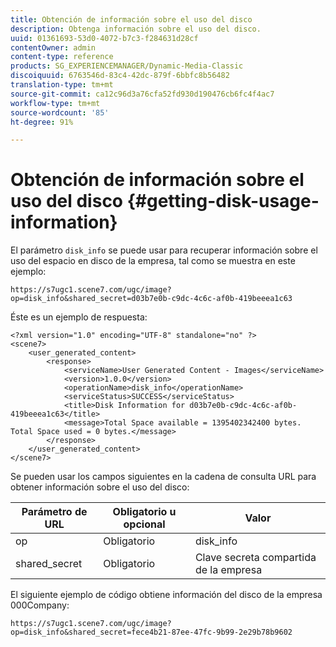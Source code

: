 ```yaml
---
title: Obtención de información sobre el uso del disco
description: Obtenga información sobre el uso del disco.
uuid: 01361693-53d0-4072-b7c3-f284631d28cf
contentOwner: admin
content-type: reference
products: SG_EXPERIENCEMANAGER/Dynamic-Media-Classic
discoiquuid: 6763546d-83c4-42dc-879f-6bbfc8b56482
translation-type: tm+mt
source-git-commit: ca12c96d3a76cfa52fd930d190476cb6fc4f4ac7
workflow-type: tm+mt
source-wordcount: '85'
ht-degree: 91%

---
```



# Obtención de información sobre el uso del disco {#getting-disk-usage-information}

El parámetro `disk_info` se puede usar para recuperar información sobre el uso del espacio en disco de la empresa, tal como se muestra en este ejemplo:

```as3
https://s7ugc1.scene7.com/ugc/image?op=disk_info&shared_secret=d03b7e0b-c9dc-4c6c-af0b-419beeea1c63
```

Éste es un ejemplo de respuesta:

```as3
<?xml version="1.0" encoding="UTF-8" standalone="no" ?> 
<scene7> 
    <user_generated_content> 
        <response> 
            <serviceName>User Generated Content - Images</serviceName> 
            <version>1.0.0</version> 
            <operationName>disk_info</operationName> 
            <serviceStatus>SUCCESS</serviceStatus> 
            <title>Disk Information for d03b7e0b-c9dc-4c6c-af0b-419beeea1c63</title> 
            <message>Total Space available = 1395402342400 bytes. Total Space used = 0 bytes.</message> 
        </response> 
    </user_generated_content> 
</scene7>
```

Se pueden usar los campos siguientes en la cadena de consulta URL para obtener información sobre el uso del disco:

| Parámetro de URL | Obligatorio u opcional | Valor |
|--- |--- |--- |
| op | Obligatorio | disk_info |
| shared_secret | Obligatorio | Clave secreta compartida de la empresa |

El siguiente ejemplo de código obtiene información del disco de la empresa 000Company:

```as3
https://s7ugc1.scene7.com/ugc/image?op=disk_info&shared_secret=fece4b21-87ee-47fc-9b99-2e29b78b9602
```

